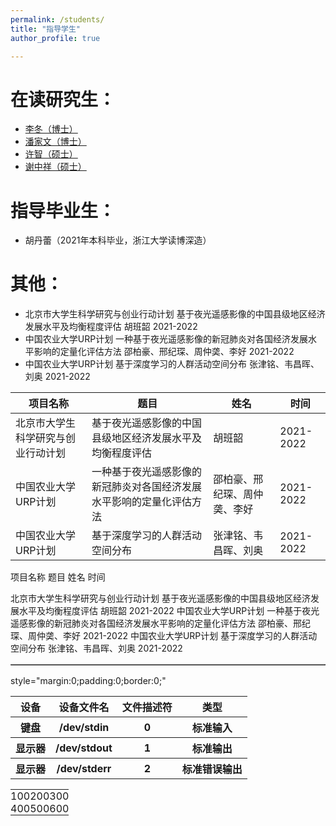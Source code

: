 ```yaml
---
permalink: /students/
title: "指导学生"
author_profile: true

---
```



在读研究生：
======
* [李冬（博士）](http://lidong.academic.site)
* [潘家文（博士）](https://pjw2146087.github.io/homepage/)
* [许智（硕士）](https://xuzhi0413.github.io/)
* [谢中祥（硕士）](https://zxxie-air.github.io/Page)

指导毕业生：
======
* 胡丹蕾（2021年本科毕业，浙江大学读博深造）

其他：
======
* 北京市大学生科学研究与创业行动计划 基于夜光遥感影像的中国县级地区经济发展水平及均衡程度评估 胡班韶 2021-2022
* 中国农业大学URP计划 一种基于夜光遥感影像的新冠肺炎对各国经济发展水平影响的定量化评估方法 邵柏豪、邢纪琛、周仲䶮、李好 2021-2022
* 中国农业大学URP计划 基于深度学习的人群活动空间分布  张津铭、韦昌晖、刘奥 2021-2022

|  项目名称   | 题目  |  姓名   | 时间  |
|  ----  | ----  | ----  | ----  |
| 北京市大学生科学研究与创业行动计划  | 基于夜光遥感影像的中国县级地区经济发展水平及均衡程度评估 | 胡班韶 | 2021-2022 |
| 中国农业大学URP计划  | 一种基于夜光遥感影像的新冠肺炎对各国经济发展水平影响的定量化评估方法 | 邵柏豪、邢纪琛、周仲䶮、李好 | 2021-2022 |
| 中国农业大学URP计划  | 基于深度学习的人群活动空间分布 | 张津铭、韦昌晖、刘奥 | 2021-2022 |


项目名称                            题目                                                                姓名                           时间  

北京市大学生科学研究与创业行动计划  基于夜光遥感影像的中国县级地区经济发展水平及均衡程度评估              胡班韶                         2021-2022 
中国农业大学URP计划                 一种基于夜光遥感影像的新冠肺炎对各国经济发展水平影响的定量化评估方法  邵柏豪、邢纪琛、周仲䶮、李好    2021-2022 
中国农业大学URP计划                 基于深度学习的人群活动空间分布                                       张津铭、韦昌晖、刘奥           2021-2022 
<table id="tbl" border=1 width="80%" rules=none ></table>
style="margin:0;padding:0;border:0;"

<table  style="rules:none;frame:void;border:0;" >
        <tr>
            <th>设备</th>
            <th>设备文件名</th>
            <th>文件描述符</th>
            <th>类型</th>
        </tr>
        <tr>
            <th>键盘</th>
            <th>/dev/stdin</th>
            <th>0</th>
            <th>标准输入</th>
        </tr>
        <tr>
            <th>显示器</th>
            <th>/dev/stdout</th>
            <th>1</th>
            <th>标准输出</th>
        </tr>
        <tr>
            <th>显示器</th>
            <th>/dev/stderr</th>
            <th>2</th>
            <th>标准错误输出</th>
        </tr>
   </table>

<table style="margin:0;padding:0;border:0;">
        <tr style="margin:0;padding:0;border:0;">
          <td style="margin:0;padding:0;border:0;">100</td>
          <td style="margin:0;padding:0;border:0;">200</td>
          <td style="margin:0;padding:0;border:0;">300</td>
        </tr>
        <tr style="margin:0;padding:0;border:0;">
          <td style="margin:0;padding:0;border:0;">400</td>
          <td style="margin:0;padding:0;border:0;">500</td>
          <td style="margin:0;padding:0;border:0;">600</td>
        </tr>
</table>
